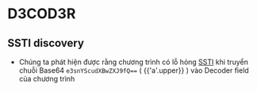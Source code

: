 # D3COD3R

## SSTI discovery

- Chúng ta phát hiện được rằng chương trình có lỗ hỏng [SSTI](https://book.hacktricks.xyz/pentesting-web/ssti-server-side-template-injection#jinja2-python) khi truyển chuỗi Base64 `e3snYScudXBwZXJ9fQ==` ( {{'a'.upper}} ) vào Decoder field của chương trình
